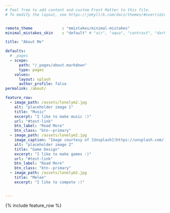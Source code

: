 ```yaml
---
# Feel free to add content and custom Front Matter to this file.
# To modify the layout, see https://jekyllrb.com/docs/themes/#overriding-theme-defaults


remote_theme             : "mmistakes/minimal-mistakes"
minimal_mistakes_skin    : "default" # "air", "aqua", "contrast", "dark", "dirt", "neon", "mint", "plum", "sunrise"

title: "About Me"

defaults:
  # _pages
  - scope:
      path: "/_pages/about.markdown"
      type: pages
    values:
      layout: splash
      author_profile: false
permalink: /about/

feature_row:
  - image_path: /assets/lonelym2.jpg
    alt: "placeholder image 1"
    title: "Music"
    excerpt: "I like to make music :)"
	url: "#test-link"
    btn_label: "Read More"
    btn_class: "btn--primary"
  - image_path: /assets/lonelym2.jpg
    image_caption: "Image courtesy of [Unsplash](https://unsplash.com/)"
    alt: "placeholder image 2"
    title: "Game Design"
    excerpt: "I like to make games :)"
    url: "#test-link"
    btn_label: "Read More"
    btn_class: "btn--primary"
  - image_path: /assets/lonelym2.jpg
    title: "Melee"
    excerpt: "I like to compete :)"


---
```


{% include feature_row %}

